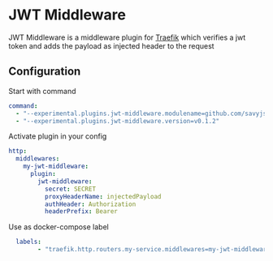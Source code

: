 # JWT Middleware

JWT Middleware is a middleware plugin for [Traefik](https://github.com/containous/traefik) which verifies a jwt token and adds the payload as injected header to the request

## Configuration

Start with command
```yaml
command:
  - "--experimental.plugins.jwt-middleware.modulename=github.com/savyjs/jwt-middleware"
  - "--experimental.plugins.jwt-middleware.version=v0.1.2"
```

Activate plugin in your config  

```yaml
http:
  middlewares:
    my-jwt-middleware:
      plugin:
        jwt-middleware:
          secret: SECRET
          proxyHeaderName: injectedPayload
          authHeader: Authorization
          headerPrefix: Bearer
```

Use as docker-compose label  
```yaml
  labels:
        - "traefik.http.routers.my-service.middlewares=my-jwt-middleware@file"
```
